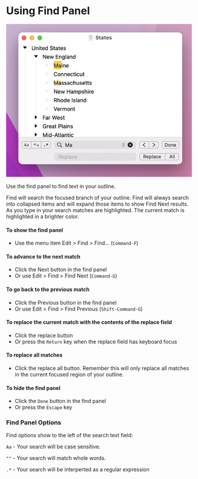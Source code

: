 # Using Find Panel

![Find Panel](../.gitbook/assets/find.png)

Use the find panel to find text in your outline.

Find will search the focused branch of your outline. Find will always search into collapsed items and will expand those items to show Find Next results. As you type in your search matches are highlighted. The current match is highlighted in a brighter color.

#### To show the find panel

* Use the menu item Edit > Find > Find... (`Command-F`)

#### To advance to the next match

* Click the Next button in the find panel
* Or use Edit > Find > Find Next (`Command-G`)

#### To go back to the previous match

* Click the Previous button in the find panel
* Or use Edit > Find > Find Previous (`Shift-Command-G`)

#### To replace the current match with the contents of the replace field

* Click the replace button
* Or press the `Return` key when the replace field has keyboard focus

#### To replace all matches

* Click the replace all button. Remember this will only replace all matches in the current focused region of your outline.

#### To hide the find panel

* Click the `Done` button in the find panel
* Or press the `Escape` key

### Find Panel Options

Find options show to the left of the search text field:

`Aa` - Your search will be case sensitive.

`""` - Your search will match whole words.

`.*` - Your search will be interperted as a regular expression
